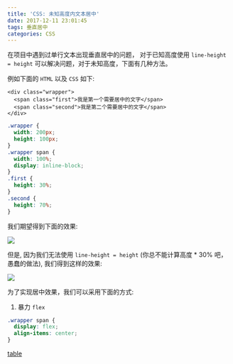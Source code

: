```yaml
---
title: 'CSS: 未知高度内文本居中'
date: 2017-12-11 23:01:45
tags: 垂直居中
categories: CSS
---
```


在项目中遇到过单行文本出现垂直居中的问题， 对于已知高度使用 `line-height = height` 可以解决问题，对于未知高度，下面有几种方法。

例如下面的 `HTML` 以及 `CSS` 如下:

```
<div class="wrapper">
  <span class="first">我是第一个需要居中的文字</span>
  <span class="second">我是第二个需要居中的文字</span>
</div>
```

```css
.wrapper {
  width: 200px;
  height: 100px;
}
.wrapper span {
  width: 100%;
  display: inline-block;
}
.first {
  height: 30%;
}
.second {
  height: 70%;
}
```

我们期望得到下面的效果:

![](http://ov3b9jngp.bkt.clouddn.com/span%20%E5%B1%85%E4%B8%AD.png)

但是, 因为我们无法使用 `line-height = height` (你总不能计算高度 * 30% 吧， 愚蠢的做法), 我们得到这样的效果:

![](http://ov3b9jngp.bkt.clouddn.com/span%20not%20middle.png)

为了实现居中效果，我们可以采用下面的方式:

1. 暴力 `flex`

```css
.wrapper span {
  display: flex;
  align-items: center;
}
```

[table](http://www.jianshu.com/p/8aa3f1030908)


